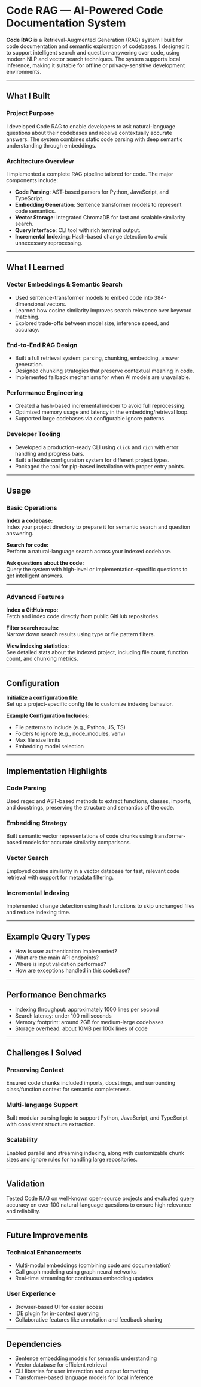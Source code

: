 # Code RAG — AI-Powered Code Documentation System

**Code RAG** is a Retrieval-Augmented Generation (RAG) system I built for code documentation and semantic exploration of codebases. I designed it to support intelligent search and question-answering over code, using modern NLP and vector search techniques. The system supports local inference, making it suitable for offline or privacy-sensitive development environments.

---

## What I Built

### Project Purpose
I developed Code RAG to enable developers to ask natural-language questions about their codebases and receive contextually accurate answers. The system combines static code parsing with deep semantic understanding through embeddings.

### Architecture Overview

I implemented a complete RAG pipeline tailored for code. The major components include:

- **Code Parsing**: AST-based parsers for Python, JavaScript, and TypeScript.
- **Embedding Generation**: Sentence transformer models to represent code semantics.
- **Vector Storage**: Integrated ChromaDB for fast and scalable similarity search.
- **Query Interface**: CLI tool with rich terminal output.
- **Incremental Indexing**: Hash-based change detection to avoid unnecessary reprocessing.

---

## What I Learned

### Vector Embeddings & Semantic Search

- Used sentence-transformer models to embed code into 384-dimensional vectors.
- Learned how cosine similarity improves search relevance over keyword matching.
- Explored trade-offs between model size, inference speed, and accuracy.

### End-to-End RAG Design

- Built a full retrieval system: parsing, chunking, embedding, answer generation.
- Designed chunking strategies that preserve contextual meaning in code.
- Implemented fallback mechanisms for when AI models are unavailable.

### Performance Engineering

- Created a hash-based incremental indexer to avoid full reprocessing.
- Optimized memory usage and latency in the embedding/retrieval loop.
- Supported large codebases via configurable ignore patterns.

### Developer Tooling

- Developed a production-ready CLI using `click` and `rich` with error handling and progress bars.
- Built a flexible configuration system for different project types.
- Packaged the tool for pip-based installation with proper entry points.
  
---

## Usage

### Basic Operations

**Index a codebase:**  
Index your project directory to prepare it for semantic search and question answering.

**Search for code:**  
Perform a natural-language search across your indexed codebase.

**Ask questions about the code:**  
Query the system with high-level or implementation-specific questions to get intelligent answers.

---

### Advanced Features

**Index a GitHub repo:**  
Fetch and index code directly from public GitHub repositories.

**Filter search results:**  
Narrow down search results using type or file pattern filters.

**View indexing statistics:**  
See detailed stats about the indexed project, including file count, function count, and chunking metrics.

---

## Configuration

**Initialize a configuration file:**  
Set up a project-specific config file to customize indexing behavior.

**Example Configuration Includes:**

- File patterns to include (e.g., Python, JS, TS)
- Folders to ignore (e.g., node_modules, venv)
- Max file size limits
- Embedding model selection

---

## Implementation Highlights

### Code Parsing

Used regex and AST-based methods to extract functions, classes, imports, and docstrings, preserving the structure and semantics of the code.

### Embedding Strategy

Built semantic vector representations of code chunks using transformer-based models for accurate similarity comparisons.

### Vector Search

Employed cosine similarity in a vector database for fast, relevant code retrieval with support for metadata filtering.

### Incremental Indexing

Implemented change detection using hash functions to skip unchanged files and reduce indexing time.

---

## Example Query Types

- How is user authentication implemented?  
- What are the main API endpoints?  
- Where is input validation performed?  
- How are exceptions handled in this codebase?  

---

## Performance Benchmarks

- Indexing throughput: approximately 1000 lines per second  
- Search latency: under 100 milliseconds  
- Memory footprint: around 2GB for medium-large codebases  
- Storage overhead: about 10MB per 100k lines of code  

---

## Challenges I Solved

### Preserving Context

Ensured code chunks included imports, docstrings, and surrounding class/function context for semantic completeness.

### Multi-language Support

Built modular parsing logic to support Python, JavaScript, and TypeScript with consistent structure extraction.

### Scalability

Enabled parallel and streaming indexing, along with customizable chunk sizes and ignore rules for handling large repositories.

---

## Validation

Tested Code RAG on well-known open-source projects and evaluated query accuracy on over 100 natural-language questions to ensure high relevance and reliability.

---

## Future Improvements

### Technical Enhancements

- Multi-modal embeddings (combining code and documentation)
- Call graph modeling using graph neural networks
- Real-time streaming for continuous embedding updates

### User Experience

- Browser-based UI for easier access
- IDE plugin for in-context querying
- Collaborative features like annotation and feedback sharing

---

## Dependencies

- Sentence embedding models for semantic understanding  
- Vector database for efficient retrieval  
- CLI libraries for user interaction and output formatting  
- Transformer-based language models for local inference  
